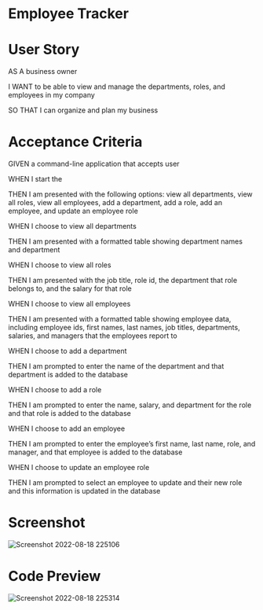
# Employee Tracker
# User Story

AS A business owner

I WANT to be able to view and manage the departments, roles, and employees in my company

SO THAT I can organize and plan my business

# Acceptance Criteria

GIVEN a command-line application that accepts user 

WHEN I start the 

THEN I am presented with the following options: view all departments, view all roles, view all employees, add a department, add a role, add an employee, and update an employee role

WHEN I choose to view all departments

THEN I am presented with a formatted table showing department names and department 

WHEN I choose to view all roles

THEN I am presented with the job title, role id, the department that role belongs to, and the salary for that role

WHEN I choose to view all employees

THEN I am presented with a formatted table showing employee data, including employee ids, first names, last names, job titles, departments, salaries, and managers that the employees report to


WHEN I choose to add a department

THEN I am prompted to enter the name of the department and that department is added to the database

WHEN I choose to add a role

THEN I am prompted to enter the name, salary, and department for the role and that role is added to the database

WHEN I choose to add an employee

THEN I am prompted to enter the employee’s first name, last name, role, and manager, and that employee is added to the database

WHEN I choose to update an employee role

THEN I am prompted to select an employee to update and their new role and this information is updated in the database
# Screenshot

![Screenshot 2022-08-18 225106](https://user-images.githubusercontent.com/105750913/185532471-c6ea8895-9c4f-40eb-95a8-7d00d28d25c2.png)


# Code Preview 

![Screenshot 2022-08-18 225314](https://user-images.githubusercontent.com/105750913/185532759-50b6b3f3-3aaa-42af-bc46-f0b5f2a01ea3.png)
